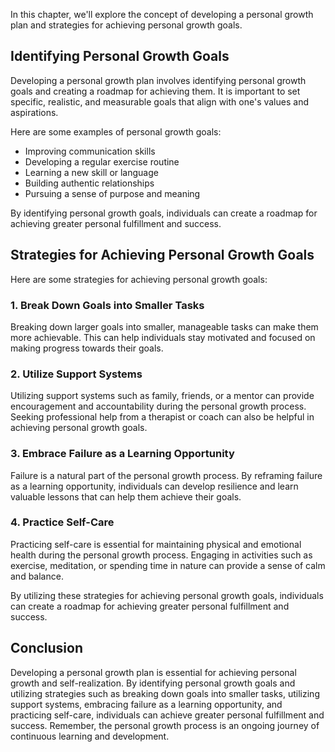 
In this chapter, we'll explore the concept of developing a personal growth plan and strategies for achieving personal growth goals.

Identifying Personal Growth Goals
---------------------------------

Developing a personal growth plan involves identifying personal growth goals and creating a roadmap for achieving them. It is important to set specific, realistic, and measurable goals that align with one's values and aspirations.

Here are some examples of personal growth goals:

* Improving communication skills
* Developing a regular exercise routine
* Learning a new skill or language
* Building authentic relationships
* Pursuing a sense of purpose and meaning

By identifying personal growth goals, individuals can create a roadmap for achieving greater personal fulfillment and success.

Strategies for Achieving Personal Growth Goals
----------------------------------------------

Here are some strategies for achieving personal growth goals:

### 1. Break Down Goals into Smaller Tasks

Breaking down larger goals into smaller, manageable tasks can make them more achievable. This can help individuals stay motivated and focused on making progress towards their goals.

### 2. Utilize Support Systems

Utilizing support systems such as family, friends, or a mentor can provide encouragement and accountability during the personal growth process. Seeking professional help from a therapist or coach can also be helpful in achieving personal growth goals.

### 3. Embrace Failure as a Learning Opportunity

Failure is a natural part of the personal growth process. By reframing failure as a learning opportunity, individuals can develop resilience and learn valuable lessons that can help them achieve their goals.

### 4. Practice Self-Care

Practicing self-care is essential for maintaining physical and emotional health during the personal growth process. Engaging in activities such as exercise, meditation, or spending time in nature can provide a sense of calm and balance.

By utilizing these strategies for achieving personal growth goals, individuals can create a roadmap for achieving greater personal fulfillment and success.

Conclusion
----------

Developing a personal growth plan is essential for achieving personal growth and self-realization. By identifying personal growth goals and utilizing strategies such as breaking down goals into smaller tasks, utilizing support systems, embracing failure as a learning opportunity, and practicing self-care, individuals can achieve greater personal fulfillment and success. Remember, the personal growth process is an ongoing journey of continuous learning and development.
